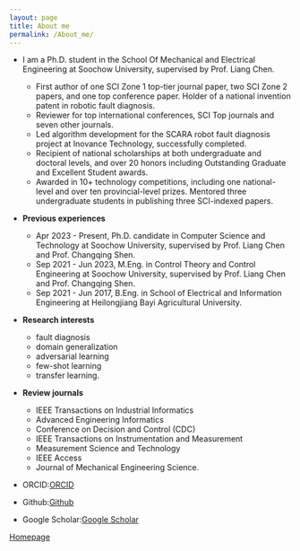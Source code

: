 ```yaml
---
layout: page
title: About me
permalink: /About_me/
---
```


- I am a Ph.D. student in the School Of Mechanical and Electrical Engineering at Soochow University, supervised by Prof. Liang Chen.
  - First author of one SCI Zone 1 top-tier journal paper, two SCI Zone 2 papers, and one top conference paper. Holder of a national invention patent in robotic fault diagnosis.
  - Reviewer for top international conferences, SCI Top journals and seven other journals.
  - Led algorithm development for the SCARA robot fault diagnosis project at Inovance Technology, successfully completed.
  - Recipient of national scholarships at both undergraduate and doctoral levels, and over 20 honors including Outstanding Graduate and Excellent Student awards.
  - Awarded in 10+ technology competitions, including one national-level and over ten provincial-level prizes. Mentored three undergraduate students in publishing three SCI-indexed papers.
  
- **Previous experiences**
  - Apr 2023 - Present, Ph.D. candidate in Computer Science and Technology at Soochow University, supervised by Prof. Liang Chen and Prof. Changqing Shen.
  - Sep 2021 - Jun 2023, M.Eng. in Control Theory and Control Engineering at Soochow University, supervised by Prof. Liang Chen and Prof. Changqing Shen.
  - Sep 2021 - Jun 2017, B.Eng. in School of Electrical and Information Engineering at Heilongjiang Bayi Agricultural University.

- **Research interests**
  - fault diagnosis
  - domain generalization
  - adversarial learning
  - few-shot learning
  - transfer learning.
  
- **Review journals**
  - IEEE Transactions on Industrial Informatics
  - Advanced Engineering Informatics
  - Conference on Decision and Control (CDC)
  - IEEE Transactions on Instrumentation and Measurement
  - Measurement Science and Technology
  - IEEE Access
  - Journal of Mechanical Engineering Science.
- ORCID:[ORCID](https://orcid.org/my-orcid?orcid=0000-0001-8970-1345)
- Github:[Github](https://github.com/qtchen730)
- Google Scholar:[Google Scholar](https://scholar.google.com/citations?hl=zh-CN&view_op=list_works&gmla=AH8HC4xeoljk2HVnnOwT-ZeXYJ9xt2Zo0WQc0QIV9lz7AuKv0jeHoUR8wg4Ht-6dVELb7wMZmNx4TIrBVuRa-irgkumzL_ebrZ3Z9g8ZoGFEgYIYzpj4PHsL2tCjKqVA2GM&user=Ag4Bcb6bUv4C)


[Homepage](https://qtchen730.github.io/qtchen.github.io/)

